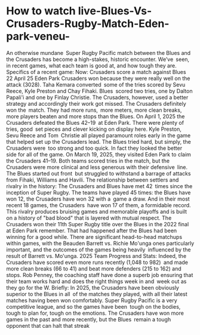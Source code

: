# How to watch live-Blues-Vs-Crusaders-Rugby-Match-Eden-park-veneu-


An otherwise mundane Super Rugby Pacific match between the Blues and the Crusaders has become a high-stakes, historic encounter. We’ve seen, in recent games, what each team is good at, and how tough they are.
Specifics of a recent game:
Now: Crusaders score a match against Blues 22 April 25 Eden Park Crusaders won because they were really well on the attack (3028). Taha Kemara converted some of the tries scored by Sevu Reece, Kyle Preston and Chay Fihaki. Blues scored two tries, one by Dalton Papali'i and one by Finlay Christie. The Crusaders, however, used a better strategy and accordingly their work got missed. The Crusaders definitely won the match. They had more runs, more meters, more clean breaks, more players beaten and more stops than the Blues.
On April 1, 2025 the Crusaders defeated the Blues 42–19 at Eden Park. There were plenty of tries, good set pieces and clever kicking on display here. Kyle Preston, Sevu Reece and Tom Christie all played paramount roles early in the game that helped set up the Crusaders lead. The Blues tried hard, but simply, the Crusaders were too strong and too quick. In fact they looked the better side for all of the game.
On March 19, 2025, they visited Eden Park to claim the Crusaders 41–19. Both teams scored tries in the match, but the Crusaders were more clinical and less generous with their defensive line. The Blues started out front but struggled to withstand a barrage of attacks from Fihaki, Williams and Havili.
The relationship between settlers and rivalry in the history:
The Crusaders and Blues have met 42 times since the inception of Super Rugby. The teams have played 45 times: the Blues have won 12, the Crusaders have won 32 with a game a draw. And in their most recent 18 games, the Crusaders have won 17 of them, a formidable record.
This rivalry produces bruising games and memorable playoffs and is built on a history of "bad blood" that is layered with mutual respect. The Crusaders won their 11th Super Rugby title over the Blues in the 2022 final at Eden Park remember. That had happened after the Blues had been winning for a good while.
There are significant head-to-head matchups within games, with the Beauden Barrett vs. Richie Mo'unga ones particularly important, and the outcomes of the games being heavily influenced by the result of Barrett vs. Mo'unga.
2025 Team Progress and Stats:
Indeed, the Crusaders have scored even more runs recently (1,048 to 982) and made more clean breaks (66 to 41) and beat more defenders (215 to 162) and stops.
Rob Penney, the coaching staff have done a superb job ensuring that their team works hard and does the right things week in and week out as they go for the W.
Briefly:
In 2025, the Crusaders have been obviously superior to the Blues in all of the matches they played, with all their latest matches having been won comfortably. Super Rugby Pacific is a very competitive league, and so the games have been tough on the bodies, tough to plan for, tough on the emotions. The Crusaders have won more games in the past and more recently, but the Blues remain a tough opponent that can halt that streak
